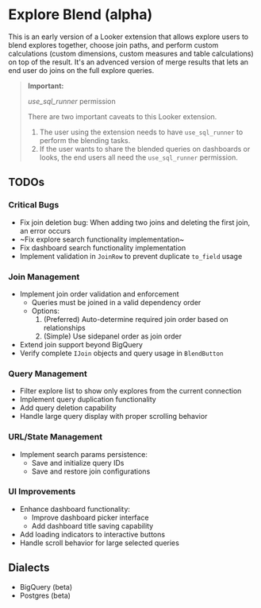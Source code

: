 # Explore Blend (alpha)
This is an early version of a Looker extension that allows explore users to blend explores together, choose join paths, and perform custom calculations (custom dimensions, custom measures and table calculations) on top of the result. It's an advenced version of merge results that lets an end user do joins on the full explore queries.

> **Important:** 
>
> *use_sql_runner* permission
>
> There are two important caveats to this Looker extension. 
> 1. The user using the extension needs to have `use_sql_runner` to perform the blending tasks. 
> 2. If the user wants to share the blended queries on dashboards or looks, the end users all need the `use_sql_runner` permission.

## TODOs

### Critical Bugs
- Fix join deletion bug: When adding two joins and deleting the first join, an error occurs
- ~Fix explore search functionality implementation~
- Fix dashboard search functionality implementation
- Implement validation in `JoinRow` to prevent duplicate `to_field` usage

### Join Management
- Implement join order validation and enforcement
  - Queries must be joined in a valid dependency order
  - Options:
    1. (Preferred) Auto-determine required join order based on relationships
    2. (Simple) Use sidepanel order as join order
- Extend join support beyond BigQuery
- Verify complete `IJoin` objects and query usage in `BlendButton`

### Query Management
- Filter explore list to show only explores from the current connection
- Implement query duplication functionality
- Add query deletion capability
- Handle large query display with proper scrolling behavior

### URL/State Management
- Implement search params persistence:
  - Save and initialize query IDs
  - Save and restore join configurations

### UI Improvements
- Enhance dashboard functionality:
  - Improve dashboard picker interface
  - Add dashboard title saving capability
- Add loading indicators to interactive buttons
- Handle scroll behavior for large selected queries

## Dialects
- BigQuery (beta)
- Postgres (beta)
